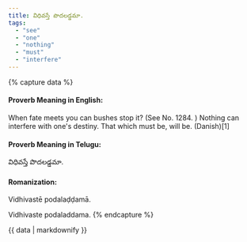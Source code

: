 ```yaml
---
title: విధివస్తే పొదలడ్డమా.
tags:
  - "see"
  - "one"
  - "nothing"
  - "must"
  - "interfere"
---
```


{% capture data %}
#### Proverb Meaning in English:
When fate meets you can bushes stop it?
(See No. 1284. )
Nothing can interfere with one's destiny.
That which must be, will be. (Danish)[1]

#### Proverb Meaning in Telugu:
విధివస్తే పొదలడ్డమా.

#### Romanization:
Vidhivastē podalaḍḍamā.

Vidhivaste podaladdama.
{% endcapture %}

{{ data | markdownify }}

